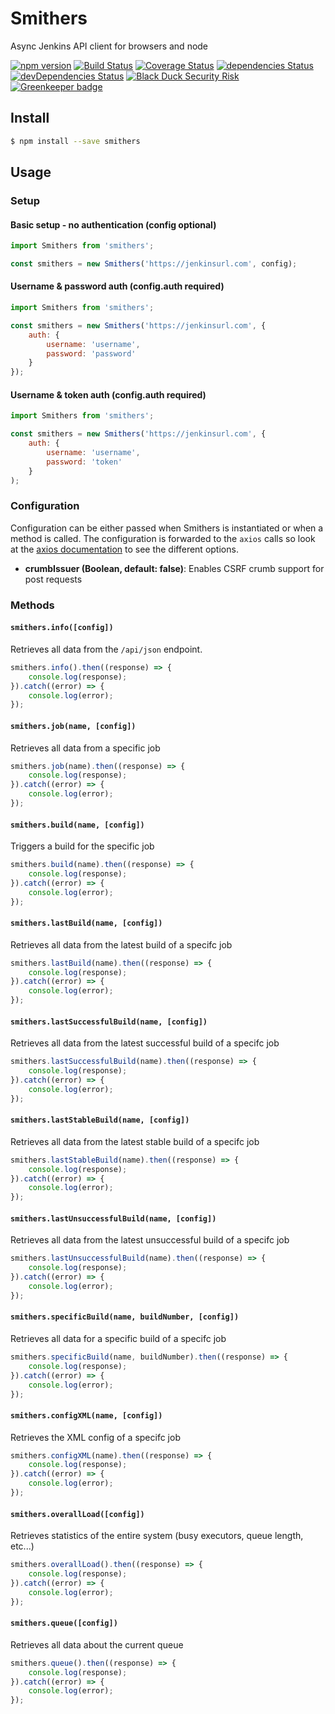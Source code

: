 # Smithers

Async Jenkins API client for browsers and node

[![npm version](https://badge.fury.io/js/smithers.svg)](https://badge.fury.io/js/smithers)
[![Build Status](https://travis-ci.org/clementallen/smithers.svg?branch=master)](https://travis-ci.org/clementallen/smithers)
[![Coverage Status](https://coveralls.io/repos/github/clementallen/smithers/badge.svg?branch=master)](https://coveralls.io/github/clementallen/smithers?branch=master)
[![dependencies Status](https://david-dm.org/clementallen/smithers/status.svg)](https://david-dm.org/clementallen/smithers)
[![devDependencies Status](https://david-dm.org/clementallen/smithers/dev-status.svg)](https://david-dm.org/clementallen/smithers?type=dev)
[![Black Duck Security Risk](https://copilot.blackducksoftware.com/github/repos/clementallen/smithers/branches/master/badge-risk.svg)](https://copilot.blackducksoftware.com/github/repos/clementallen/smithers/branches/master)
[![Greenkeeper badge](https://badges.greenkeeper.io/clementallen/smithers.svg)](https://greenkeeper.io/)

## Install

```bash
$ npm install --save smithers
```

## Usage

### Setup

#### Basic setup - no authentication (config optional)
```javascript
import Smithers from 'smithers';

const smithers = new Smithers('https://jenkinsurl.com', config);
```

#### Username & password auth (config.auth required)
```javascript
import Smithers from 'smithers';

const smithers = new Smithers('https://jenkinsurl.com', {
    auth: {
        username: 'username',
        password: 'password'
    }
});
```

#### Username & token auth (config.auth required)
```javascript
import Smithers from 'smithers';

const smithers = new Smithers('https://jenkinsurl.com', {
    auth: {
        username: 'username',
        password: 'token'
    }
);
```

### Configuration
Configuration can be either passed when Smithers is instantiated or when a method is called.  The configuration is forwarded to the `axios` calls so look at the [axios documentation](https://github.com/mzabriskie/axios#request-config) to see the different options.

- **crumbIssuer (Boolean, default: false)**: Enables CSRF crumb support for post requests


### Methods

#### `smithers.info([config])`
Retrieves all data from the `/api/json` endpoint.
```javascript
smithers.info().then((response) => {
    console.log(response);
}).catch((error) => {
    console.log(error);
});
```

#### `smithers.job(name, [config])`
Retrieves all data from a specific job
```javascript
smithers.job(name).then((response) => {
    console.log(response);
}).catch((error) => {
    console.log(error);
});
```

#### `smithers.build(name, [config])`
Triggers a build for the specific job
```javascript
smithers.build(name).then((response) => {
    console.log(response);
}).catch((error) => {
    console.log(error);
});
```

#### `smithers.lastBuild(name, [config])`
Retrieves all data from the latest build of a specifc job
```javascript
smithers.lastBuild(name).then((response) => {
    console.log(response);
}).catch((error) => {
    console.log(error);
});
```

#### `smithers.lastSuccessfulBuild(name, [config])`
Retrieves all data from the latest successful build of a specifc job
```javascript
smithers.lastSuccessfulBuild(name).then((response) => {
    console.log(response);
}).catch((error) => {
    console.log(error);
});
```

#### `smithers.lastStableBuild(name, [config])`
Retrieves all data from the latest stable build of a specifc job
```javascript
smithers.lastStableBuild(name).then((response) => {
    console.log(response);
}).catch((error) => {
    console.log(error);
});
```

#### `smithers.lastUnsuccessfulBuild(name, [config])`
Retrieves all data from the latest unsuccessful build of a specifc job
```javascript
smithers.lastUnsuccessfulBuild(name).then((response) => {
    console.log(response);
}).catch((error) => {
    console.log(error);
});
```

#### `smithers.specificBuild(name, buildNumber, [config])`
Retrieves all data for a specific build of a specifc job
```javascript
smithers.specificBuild(name, buildNumber).then((response) => {
    console.log(response);
}).catch((error) => {
    console.log(error);
});
```

#### `smithers.configXML(name, [config])`
Retrieves the XML config of a specifc job
```javascript
smithers.configXML(name).then((response) => {
    console.log(response);
}).catch((error) => {
    console.log(error);
});
```

#### `smithers.overallLoad([config])`
Retrieves statistics of the entire system (busy executors, queue length, etc...)
```javascript
smithers.overallLoad().then((response) => {
    console.log(response);
}).catch((error) => {
    console.log(error);
});
```

#### `smithers.queue([config])`
Retrieves all data about the current queue
```javascript
smithers.queue().then((response) => {
    console.log(response);
}).catch((error) => {
    console.log(error);
});
```
